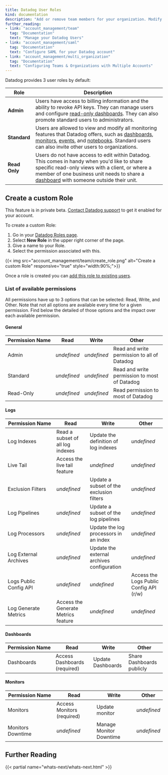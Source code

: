```yaml
---
title: Datadog User Roles
kind: documentation
description: "Add or remove team members for your organization. Modify team member roles."
further_reading:
- link: "account_management/team"
  tag: "Documentation"
  text: "Manage your Datadog Users"
- link: "account_management/saml"
  tag: "Documentation"
  text: "Configure SAML for your Datadog account"
- link: "account_management/multi_organization"
  tag: "Documentation"
  text: "Configuring Teams & Organizations with Multiple Accounts"
---
```


Datadog provides 3 user roles by default:

| Role          | Description                                                                                                                                                                                                                                   |
|---------------|-----------------------------------------------------------------------------------------------------------------------------------------------------------------------------------------------------------------------------------------------|
| **Admin**     | Users have access to billing information and the ability to revoke API keys. They can manage users and configure [read-only dashboards][1]. They can also promote standard users to administrators.                                           |
| **Standard**  | Users are allowed to view and modify all monitoring features that Datadog offers, such as [dashboards][1], [monitors][2], [events][3], and [notebooks][4]. Standard users can also invite other users to organizations.                       |
| **Read Only** | Users do not have access to edit within Datadog. This comes in handy when you'd like to share specific read-only views with a client, or where a member of one business unit needs to share a [dashboard][5] with someone outside their unit. |

## Create a custom Role

<div class="alert alert-warning">
This feature is in private beta. <a href="/help">Contact Datadog support</a> to get it enabled for your account.
</div>

To create a custom Role:

1. Go in your [Datadog Roles page][6].
2. Select **New Role** in the upper right corner of the page.
3. Give a name to your Role.
4. Select the permission associated with this.

{{< img src="account_management/team/create_role.png" alt="Create a custom Role" responsive="true" style="width:90%;">}}

Once a role is created you can [add this role to existing users][7].

### List of available permissions

All permissions have up to 3 options that can be selected: Read, Write, and Other. Note that not all options are available every time for a given permission. Find below the detailed of those options and the impact over each available permission.

#### General

| Permission Name | Read        | Write       | Other                                        |
|-----------------|-------------|-------------|----------------------------------------------|
| Admin           | *undefined* | *undefined* | Read and write permission to all of Datadog  |
| Standard        | *undefined* | *undefined* | Read and write permission to most of Datadog |
| Read-Only       | *undefined* | *undefined* | Read permission to most of Datadog           |

#### Logs

| Permission Name        | Read                                | Write                                      | Other                                   |
|------------------------|-------------------------------------|--------------------------------------------|-----------------------------------------|
| Log Indexes            | Read a subset of all log indexes    | Update the definition of log indexes       | *undefined*                             |
| Live Tail              | Access the live tail feature        | *undefined*                                | *undefined*                             |
| Exclusion Filters      | *undefined*                         | Update a subset of the exclusion filters   | *undefined*                             |
| Log Pipelines          | *undefined*                         | Update a subset of the log pipelines       | *undefined*                             |
| Log Processors         | *undefined*                         | Update the log processors in an index      | *undefined*                             |
| Log External Archives  | *undefined*                         | Update the external archives configuration | *undefined*                             |
| Logs Public Config API | *undefined*                         | *undefined*                                | Access the Logs Public Config API (r/w) |
| Log Generate Metrics   | Access the Generate Metrics feature | *undefined*                                | *undefined*                             |

#### Dashboards

| Permission Name | Read                         | Write             | Other                     |
|-----------------|------------------------------|-------------------|---------------------------|
| Dashboards      | Access Dashboards (required) | Update Dashboards | Share Dashboards publicly |

#### Monitors

| Permission Name   | Read                       | Write                   | Other       |
|-------------------|----------------------------|-------------------------|-------------|
| Monitors          | Access Monitors (required) | Update monitor          | *undefined* |
| Monitors Downtime | *undefined*                | Manage Monitor Downtime | *undefined* |

## Further Reading

{{< partial name="whats-next/whats-next.html" >}}

[1]: /graphing/dashboards
[2]: /monitors
[3]: /graphing/event_stream
[4]: /graphing/notebooks
[5]: /graphing/dashboards
[6]: https://app.datadoghq.com/rbac
[7]: /account_management/team/#edit-a-user-roles
